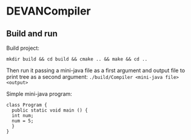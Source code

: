 # DEVANCompiler

## Build and run
Build project:
```
mkdir build && cd build && cmake .. && make && cd ..
```

Then run it passing a mini-java file as a first argument and output file to print tree as a second argument:
`./build/Compiler <mini-java file> <output>`

Simple mini-java program:
```
class Program {
  public static void main () {
  int num;
  num = 5;
  }
}
```
